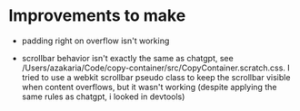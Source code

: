 # Improvements to make
* padding right on overflow isn't working

* scrollbar behavior isn't exactly the same as chatgpt, see /Users/azakaria/Code/copy-container/src/CopyContainer.scratch.css. I tried to use a webkit scrollbar pseudo class to keep the scrollbar visible when content overflows, but it wasn't working (despite applying the same rules as chatgpt, i looked in devtools)